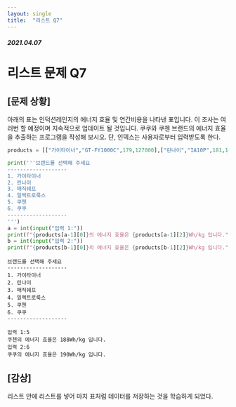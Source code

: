 ```yaml
---
layout: single
title:  "리스트 Q7"
---
```


##### 2021.04.07

# 리스트 문제 Q7
## [문제 상황]  
아래의 표는 인덕션레인지의 에너지 효율 및 연간비용을 나타낸 표입니다. 이 조사는 여러번 할 예정이며 지속적으로 업데이트 될 것입니다. 쿠쿠와 쿠첸 브랜드의 에너지 효율을 추출하는 프로그램을 작성해 보시오. 단, 인덱스는 사용자로부터 입력받도록 한다. 


```python
products = [["가이타이너","GT-FY1000C",179,127000],["린나이","IA10P",181,161000],["매직쉐프","MGER-IR18GW",189,129000],["일렉트로룩스","ETD29PKC",177,138000],["쿠첸","CIR-F151",188,137000],["쿠쿠","CIR-B101FB",190,159000]]

print('''브랜드를 선택해 주세요
-------------------
1. 가이타이너
2. 린나이
3. 매직쉐프
4. 일렉트로룩스
5. 쿠첸
6. 쿠쿠
-------------------
''')
a = int(input("입력 1:"))
print(f"{products[a-1][0]}의 에너지 효율은 {products[a-1][2]}Wh/kg 입니다.")
b = int(input("입력 2:"))
print(f"{products[b-1][0]}의 에너지 효율은 {products[b-1][2]}Wh/kg 입니다.")
```

    브랜드를 선택해 주세요
    -------------------
    1. 가이타이너
    2. 린나이
    3. 매직쉐프
    4. 일렉트로룩스
    5. 쿠첸
    6. 쿠쿠
    -------------------
    
    입력 1:5
    쿠첸의 에너지 효율은 188Wh/kg 입니다.
    입력 2:6
    쿠쿠의 에너지 효율은 190Wh/kg 입니다.


## [감상]
리스트 안에 리스트를 넣어 마치 표처럼 데이터를 저장하는 것을 학습하게 되었다.
